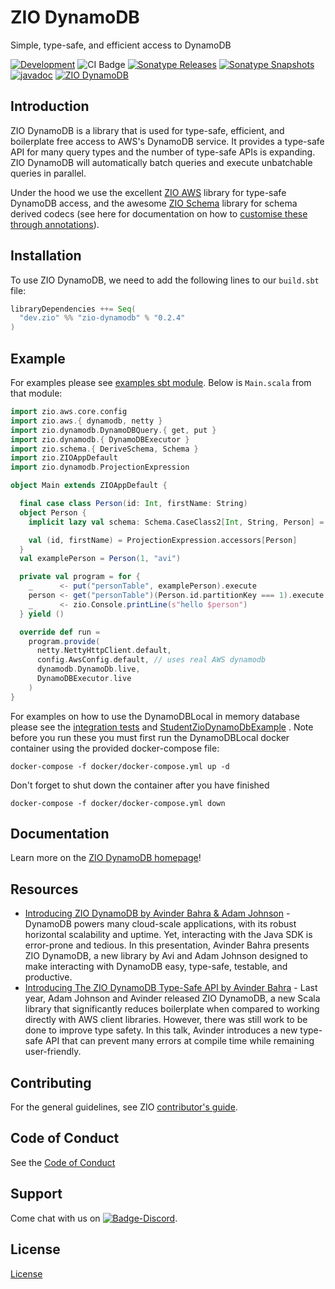 [//]: # (This file was autogenerated using `zio-sbt-website` plugin via `sbt generateReadme` command.)
[//]: # (So please do not edit it manually. Instead, change "docs/index.md" file or sbt setting keys)
[//]: # (e.g. "readmeDocumentation" and "readmeSupport".)

# ZIO DynamoDB

Simple, type-safe, and efficient access to DynamoDB

[![Development](https://img.shields.io/badge/Project%20Stage-Experimental-yellowgreen.svg)](https://github.com/zio/zio/wiki/Project-Stages) ![CI Badge](https://github.com/zio/zio-dynamodb/workflows/CI/badge.svg) [![Sonatype Releases](https://img.shields.io/nexus/r/https/oss.sonatype.org/dev.zio/zio-dynamodb_2.13.svg?label=Sonatype%20Release)](https://oss.sonatype.org/content/repositories/releases/dev/zio/zio-dynamodb_2.13/) [![Sonatype Snapshots](https://img.shields.io/nexus/s/https/oss.sonatype.org/dev.zio/zio-dynamodb_2.13.svg?label=Sonatype%20Snapshot)](https://oss.sonatype.org/content/repositories/snapshots/dev/zio/zio-dynamodb_2.13/) [![javadoc](https://javadoc.io/badge2/dev.zio/zio-dynamodb-docs_2.13/javadoc.svg)](https://javadoc.io/doc/dev.zio/zio-dynamodb-docs_2.13) [![ZIO DynamoDB](https://img.shields.io/github/stars/zio/zio-dynamodb?style=social)](https://github.com/zio/zio-dynamodb)

## Introduction

ZIO DynamoDB is a library that is used for type-safe, efficient, and boilerplate free access to AWS's DynamoDB service. It provides a type-safe API for many query types and the number of type-safe APIs is expanding. ZIO DynamoDB will automatically batch queries and execute unbatchable queries in parallel.

Under the hood we use the excellent [ZIO AWS](https://zio.dev/zio-aws) library for type-safe DynamoDB access, and the awesome [ZIO Schema](https://zio.dev/zio-schema) library for schema derived codecs (see here for documentation on how to [customise these through annotations](codec-customization.md)).

## Installation

To use ZIO DynamoDB, we need to add the following lines to our `build.sbt` file:

```scala
libraryDependencies ++= Seq(
  "dev.zio" %% "zio-dynamodb" % "0.2.4"
)
```

## Example

For examples please see [examples sbt module](../examples/src/main/scala/zio/dynamodb/examples). Below is `Main.scala` from that module:

```scala
import zio.aws.core.config
import zio.aws.{ dynamodb, netty }
import zio.dynamodb.DynamoDBQuery.{ get, put }
import zio.dynamodb.{ DynamoDBExecutor }
import zio.schema.{ DeriveSchema, Schema }
import zio.ZIOAppDefault
import zio.dynamodb.ProjectionExpression

object Main extends ZIOAppDefault {

  final case class Person(id: Int, firstName: String)
  object Person {
    implicit lazy val schema: Schema.CaseClass2[Int, String, Person] = DeriveSchema.gen[Person]

    val (id, firstName) = ProjectionExpression.accessors[Person]
  }
  val examplePerson = Person(1, "avi")

  private val program = for {
    _      <- put("personTable", examplePerson).execute
    person <- get("personTable")(Person.id.partitionKey === 1).execute
    _      <- zio.Console.printLine(s"hello $person")
  } yield ()

  override def run =
    program.provide(
      netty.NettyHttpClient.default,
      config.AwsConfig.default, // uses real AWS dynamodb
      dynamodb.DynamoDb.live,
      DynamoDBExecutor.live
    )
}
```

For examples on how to use the DynamoDBLocal in memory database please see the [integration tests](docs/../dynamodb/src/it/scala/zio/dynamodb/LiveSpec.scala)
and [StudentZioDynamoDbExample](docs/../examples/src/main/scala/zio/dynamodb/examples/dynamodblocal/StudentZioDynamoDbExample.scala) .
Note before you run these you must first run the DynamoDBLocal docker container using the provided docker-compose file:

```
docker-compose -f docker/docker-compose.yml up -d
```

Don't forget to shut down the container after you have finished

```
docker-compose -f docker/docker-compose.yml down
```

## Documentation

Learn more on the [ZIO DynamoDB homepage](https://zio.dev/zio-dynamodb/)!

## Resources
- [Introducing ZIO DynamoDB by Avinder Bahra & Adam Johnson](https://www.youtube.com/watch?v=f68-69eA8Vc&t=33s) - DynamoDB powers many cloud-scale applications, with its robust horizontal scalability and uptime. Yet, interacting with the Java SDK is error-prone and tedious. In this presentation, Avinder Bahra presents ZIO DynamoDB, a new library by Avi and Adam Johnson designed to make interacting with DynamoDB easy, type-safe, testable, and productive.
- [Introducing The ZIO DynamoDB Type-Safe API by Avinder Bahra](https://www.youtube.com/watch?v=Qte4WUfHQ3g&t=10s) - Last year, Adam Johnson and Avinder released ZIO DynamoDB, a new Scala library that significantly reduces boilerplate when compared to working directly with AWS client libraries. However, there was still work to be done to improve type safety. In this talk, Avinder introduces a new type-safe API that can prevent many errors at compile time while remaining user-friendly.


## Contributing

For the general guidelines, see ZIO [contributor's guide](https://zio.dev/about/contributing).

## Code of Conduct

See the [Code of Conduct](https://zio.dev/about/code-of-conduct)

## Support

Come chat with us on [![Badge-Discord]][Link-Discord].

[Badge-Discord]: https://img.shields.io/discord/629491597070827530?logo=discord "chat on discord"
[Link-Discord]: https://discord.gg/2ccFBr4 "Discord"

## License

[License](LICENSE)
